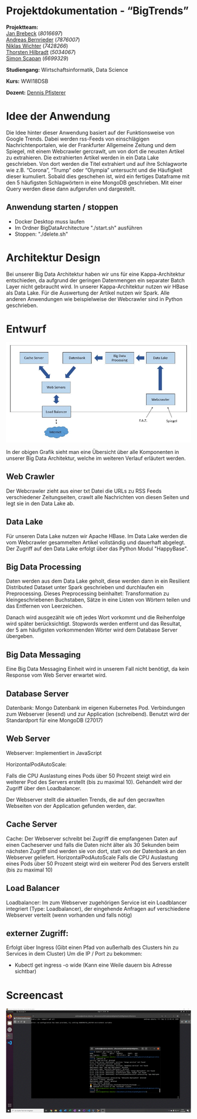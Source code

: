 # Projektdokumentation - “BigTrends”

__Projektteam:__  
[Jan Brebeck](https://github.com/Brebeck-Jan) (_8016697_)  
[Andreas Bernrieder](https://github.com/Phantomias3782) (_7876007_)  
[Niklas Wichter](https://github.com/NWichter) (_7428266_)  
[Thorsten Hilbradt](https://github.com/Thorsten-H) (_5034067_)  
[Simon Scapan](https://github.com/SimonScapan) (_6699329_) 

__Studiengang:__    Wirtschaftsinformatik, Data Science  

__Kurs:__           WWI18DSB  

__Dozent:__         [Dennis Pfisterer](https://github.com/pfisterer) 



# Idee der Anwendung

Die Idee hinter dieser Anwendung basiert auf der Funktionsweise von Google Trends.
Dabei werden rss-Feeds von einschlägigen Nachrichtenportalen, wie der Frankfurter Allgemeine Zeitung und dem Spiegel, mit einem Webcrawler gercrawlt, um von dort die neusten Artikel zu extrahieren. Die extrahierten Artikel werden in ein Data Lake geschrieben. Von dort werden die Titel extrahiert und auf ihre Schlagworte wie z.B. “Corona”, “Trump” oder “Olympia” untersucht und die Häufigkeit dieser kumuliert. Sobald dies geschehen ist, wird ein fertiges Dataframe mit den 5 häufigsten Schlagwörtern in eine MongoDB geschrieben. Mit einer Query werden diese dann aufgerufen und dargestellt. 

## Anwendung starten / stoppen
- Docker Desktop muss laufen
- Im Ordner BigDataArchitecture "./start.sh" ausführen
- Stoppen: "./delete.sh"



# Architektur Design

Bei unserer Big Data Architektur haben wir uns für eine Kappa-Architektur entschieden, da aufgrund der geringen Datenmengen ein separater Batch Layer nicht gebraucht wird.
In unserer Kappa-Architektur nutzen wir HBase als Data Lake. Für die Auswertung der Artikel nutzen wir Spark. Alle anderen Anwendungen wie beispielweise der Webcrawler sind in Python geschrieben.

# Entwurf

![Uebersicht](Uebersicht.JPG " Übersicht Big Data Architektur ") 

In der obigen Grafik sieht man eine Übersicht über alle Komponenten in unserer Big Data Architektur, welche im weiteren Verlauf erläutert werden.

## Web Crawler
Der Webcrawler zieht aus einer txt Datei die URLs zu RSS Feeds verschiedener Zeitungseiten, crawlt alle Nachrichten von diesen Seiten und legt sie in den Data Lake ab.

## Data Lake
Für unseren Data Lake nutzen wir Apache HBase. Im Data Lake werden die vom Webcrawler gesammelten Artikel vollständig und dauerhaft abgelegt. Der Zugriff auf den Data Lake erfolgt über das Python Modul "HappyBase". 

## Big Data Processing
Daten werden aus dem Data Lake geholt, diese werden dann in ein Resilient Distributed Dataset unter Spark geschrieben und durchlaufen ein Preprocessing. Dieses Preprocessing beinhaltet: Transformation zu kleingeschriebenen Buchstaben, Sätze in eine Listen von Wörtern teilen und das Entfernen von Leerzeichen.

Danach wird ausgezählt wie oft jedes Wort vorkommt und die Reihenfolge wird später berücksichtigt.
Stopwords werden entfernt und das Resultat, der 5 am häufigsten vorkommenden Wörter wird dem Database Server übergeben.

## Big Data Messaging
Eine Big Data Messaging Einheit wird in unserem Fall nicht benötigt, da kein Response vom Web Server erwartet wird.

## Database Server
Datenbank:
Mongo Datenbank im eigenen Kubernetes Pod. Verbindungen zum Webserver (lesend) und zur Application (schreibend). Benutzt wird der Standardport für eine MongoDB (27017)

## Web Server
Webserver: Implementiert in JavaScript

HorizontalPodAutoScale:

Falls die CPU Auslastung eines Pods über 50 Prozent steigt wird ein weiterer Pod des Servers erstellt (bis zu maximal 10). Gehandelt wird der Zugriff über den Loadbalancer.

Der Webserver stellt die aktuellen Trends, die auf den gecrawlten Webseiten von der Application gefunden werden, dar.


## Cache Server
Cache:
Der Webserver schreibt bei Zugriff die empfangenen Daten auf einen Cacheserver und falls die Daten nicht älter als 30 Sekunden beim nächsten Zugriff sind werden sie von dort, statt von der Datenbank an den Webserver geliefert.
HorizontalPodAutoScale
Falls die CPU Auslastung eines Pods über 50 Prozent steigt wird ein weiterer Pod des Servers erstellt (bis zu maximal 10)

## Load Balancer
Loadbalancer:
Im zum Webserver zugehörigen Service ist ein Loadblancer integriert (Type: Loadbalancer), der eingehende Anfragen auf verschiedene Webserver verteilt (wenn vorhanden und falls nötig)

## externer Zugriff:
Erfolgt über Ingress (Gibt einen Pfad von außerhalb des Clusters hin zu Services in dem Cluster)
Um die IP / Port zu bekommen:
-	Kubectl get ingress -o wide (Kann eine Weile dauern bis Adresse sichtbar)





# Screencast
[![Screencast BigTrends](screencast.gif)](screencast.mp4)
